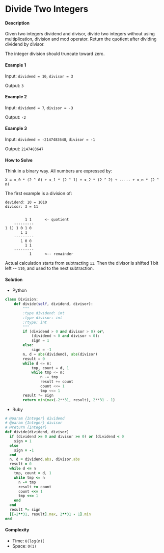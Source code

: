 # Divide Two Integers

#### Description

Given two integers dividend and divisor, divide two integers without using multiplication, division and mod operator.
Return the quotient after dividing dividend by divisor.

The integer division should truncate toward zero.

#### Example 1
Input: `dividend = 10`, `divisor = 3`

Output: `3`

#### Example 2
Input: `dividend = 7`, `divisor = -3`

Output: `-2`

#### Example 3
Input: `dividend = -2147483648`, `divisor = -1`

Output: `2147483647`

#### How to Solve

Think in a binary way. All numbers are expressed by:

```
X = x_0 * (2 ^ 0) + x_1 * (2 ^ 1) + x_2 * (2 ^ 2) + ..... + x_n * (2 ^ n)
```

The first example is a division of:

```
devidend: 10 = 1010
divisor: 3 = 11


         1 1      <- quotient
    ---------
1 1) 1 0 1 0
       1 1
    ---------
       1 0 0
         1 1
    ---------
           1      <-- remainder
```

Actual calculation starts from subtracting `11`. Then the divisor is shifted 1 bit left -- `110`, and used to the next subtraction.

#### Solution
- Python

```python
class Division:
    def divide(self, dividend, divisor):
        """
        :type dividend: int
        :type divisor: int
        :rtype: int
        """
        if (dividend > 0 and divisor > 0) or\
            (dividend < 0 and divisor < 0):
            sign = 1
        else:
            sign = -1
        n, d = abs(dividend), abs(divisor)
        result = 0
        while d <= n:
            tmp, count = d, 1
            while tmp <= n:
                n -= tmp
                result += count
                count <<= 1
                tmp <<= 1
        result *= sign
        return min(max(-2**31, result), 2**31 - 1)
```

- Ruby

```ruby
# @param {Integer} dividend
# @param {Integer} divisor
# @return {Integer}
def divide(dividend, divisor)
  if (dividend >= 0 and divisor >= 0) or (dividend < 0 
    sign = 1
  else
    sign = -1
  end
  n, d = dividend.abs, divisor.abs
  result = 0
  while d <= n
    tmp, count = d, 1
    while tmp <= n
      n -= tmp
      result += count
      count <<= 1
      tmp <<= 1
    end
  end
  result *= sign
  [[-2**31, result].max, 2**31 - 1].min
end
```

#### Complexity
- Time: `O(log(n))`
- Space: `O(1)`